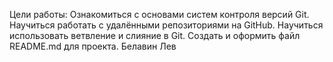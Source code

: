 Цели работы:
Ознакомиться с основами систем контроля версий Git.
Научиться работать с удалёнными репозиториями на GitHub.
Научиться использовать ветвление и слияние в Git.
Создать и оформить файл README.md для проекта.
Белавин Лев
